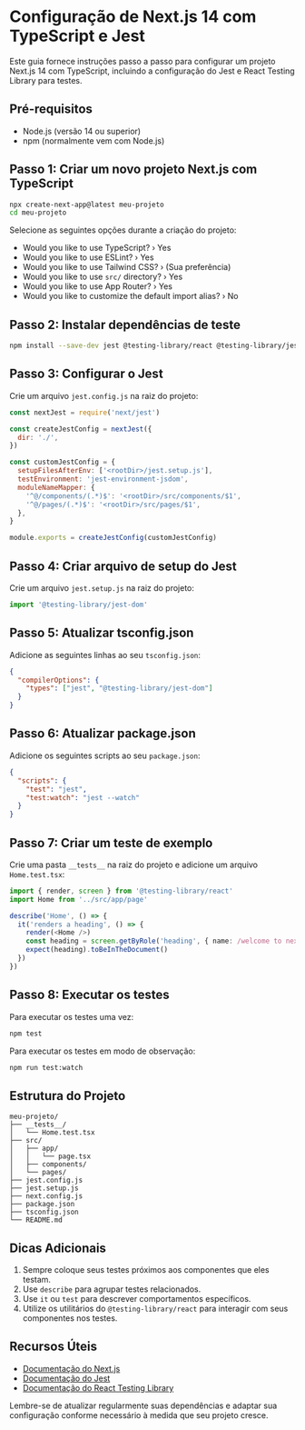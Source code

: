 # Configuração de Next.js 14 com TypeScript e Jest

Este guia fornece instruções passo a passo para configurar um projeto Next.js 14 com TypeScript, incluindo a configuração do Jest e React Testing Library para testes.

## Pré-requisitos

- Node.js (versão 14 ou superior)
- npm (normalmente vem com Node.js)

## Passo 1: Criar um novo projeto Next.js com TypeScript

```bash
npx create-next-app@latest meu-projeto
cd meu-projeto
```

Selecione as seguintes opções durante a criação do projeto:
- Would you like to use TypeScript? › Yes
- Would you like to use ESLint? › Yes
- Would you like to use Tailwind CSS? › (Sua preferência)
- Would you like to use `src/` directory? › Yes
- Would you like to use App Router? › Yes
- Would you like to customize the default import alias? › No

## Passo 2: Instalar dependências de teste

```bash
npm install --save-dev jest @testing-library/react @testing-library/jest-dom @types/jest jest-environment-jsdom
```

## Passo 3: Configurar o Jest

Crie um arquivo `jest.config.js` na raiz do projeto:

```javascript
const nextJest = require('next/jest')

const createJestConfig = nextJest({
  dir: './',
})

const customJestConfig = {
  setupFilesAfterEnv: ['<rootDir>/jest.setup.js'],
  testEnvironment: 'jest-environment-jsdom',
  moduleNameMapper: {
    '^@/components/(.*)$': '<rootDir>/src/components/$1',
    '^@/pages/(.*)$': '<rootDir>/src/pages/$1',
  },
}

module.exports = createJestConfig(customJestConfig)
```

## Passo 4: Criar arquivo de setup do Jest

Crie um arquivo `jest.setup.js` na raiz do projeto:

```javascript
import '@testing-library/jest-dom'
```

## Passo 5: Atualizar tsconfig.json

Adicione as seguintes linhas ao seu `tsconfig.json`:

```json
{
  "compilerOptions": {
    "types": ["jest", "@testing-library/jest-dom"]
  }
}
```

## Passo 6: Atualizar package.json

Adicione os seguintes scripts ao seu `package.json`:

```json
{
  "scripts": {
    "test": "jest",
    "test:watch": "jest --watch"
  }
}
```

## Passo 7: Criar um teste de exemplo

Crie uma pasta `__tests__` na raiz do projeto e adicione um arquivo `Home.test.tsx`:

```typescript
import { render, screen } from '@testing-library/react'
import Home from '../src/app/page'

describe('Home', () => {
  it('renders a heading', () => {
    render(<Home />)
    const heading = screen.getByRole('heading', { name: /welcome to next\.js!/i })
    expect(heading).toBeInTheDocument()
  })
})
```

## Passo 8: Executar os testes

Para executar os testes uma vez:

```bash
npm test
```

Para executar os testes em modo de observação:

```bash
npm run test:watch
```

## Estrutura do Projeto

```
meu-projeto/
├── __tests__/
│   └── Home.test.tsx
├── src/
│   ├── app/
│   │   └── page.tsx
│   ├── components/
│   └── pages/
├── jest.config.js
├── jest.setup.js
├── next.config.js
├── package.json
├── tsconfig.json
└── README.md
```

## Dicas Adicionais

1. Sempre coloque seus testes próximos aos componentes que eles testam.
2. Use `describe` para agrupar testes relacionados.
3. Use `it` ou `test` para descrever comportamentos específicos.
4. Utilize os utilitários do `@testing-library/react` para interagir com seus componentes nos testes.

## Recursos Úteis

- [Documentação do Next.js](https://nextjs.org/docs)
- [Documentação do Jest](https://jestjs.io/docs/getting-started)
- [Documentação do React Testing Library](https://testing-library.com/docs/react-testing-library/intro/)

Lembre-se de atualizar regularmente suas dependências e adaptar sua configuração conforme necessário à medida que seu projeto cresce.

